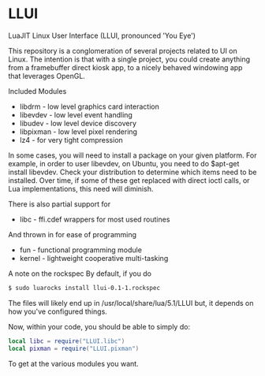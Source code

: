 # LLUI
LuaJIT Linux User Interface (LLUI, pronounced 'You Eye')

This repository is a conglomeration of several projects related to UI on Linux.
The intention is that with a single project, you could create anything from a framebuffer direct kiosk app, to a nicely behaved
windowing app that leverages OpenGL.

Included Modules
* libdrm - low level graphics card interaction
* libevdev - low level event handling
* libudev - low level device discovery
* libpixman - low level pixel rendering
* lz4 - for very tight compression

In some cases, you will need to install a package on your given platform.  For example, in order to user libevdev, on Ubuntu, you need to do $apt-get install libevdev.  Check your distribution to determine which items need to be installed.  Over time, if some of these get replaced with direct ioctl calls, or Lua implementations, this need will diminish.

There is also partial support for 
* libc - ffi.cdef wrappers for most used routines

And thrown in for ease of programming
* fun - functional programming module
* kernel - lightweight cooperative multi-tasking

A note on the rockspec
By default, if you do 
```bash
$ sudo luarocks install llui-0.1-1.rockspec
```

The files will likely end up in /usr/local/share/lua/5.1/LLUI
but, it depends on how you've configured things.

Now, within your code, you should be able to simply do:

```lua
local libc = require("LLUI.libc")
local pixman = require("LLUI.pixman")
```

To get at the various modules you want.
